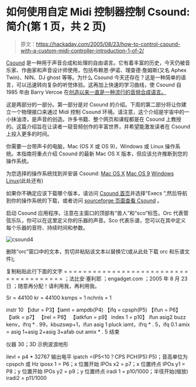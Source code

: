 # 如何使用自定 Midi 控制器控制 Csound:简介(第 1 页，共 2 页)

> 原文：<https://hackaday.com/2005/08/23/how-to-control-csound-with-a-custom-midi-controller-introduction-1-of-2/>

[Csound](http://www.csounds.com/) 是一种用于声音合成和处理的自由语言。它有着丰富的历史，今天仍被音乐家、作曲家和声音设计师使用，包括布赖恩·伊诺、理查德·詹姆斯(又名 Aphex Twin)、NIN、DJ ghost 等等。为什么 Csound 今天还存在？这是一种简单的语言，可以迅速转向复杂的听觉体验。这再加上快速的学习曲线，使 Csound 自 1985 年由 Barry Vercoe 在[创造以来一直是一种流行的音频合成语言。](http://www.engadget.com/entry/1234000430055334/)

这是两部分的一部分。第一部分是对 Csound 的介绍。下周的第二部分将让你建立一个物理接口来通过 Midi 控制 Csound 环境。请注意，这个介绍是宇宙中的一小抹油漆，是声音的创造。许多书籍、整个网页和课程都是在 Csound 上教授的。这篇介绍旨在让读者一窥音频创作的丰富世界，并希望能激发读者在 Csound 上投入更多的时间。

你需要一台带声卡的电脑，Mac (OS X 或 OS 9)，Windows 或 Linux 操作系统。本指南将重点介绍 Csound 的最新 Mac OS X 版本，但应该允许推断到您的操作系统。

为您选择的操作系统找到并安装 Csound:
[Mac OS X](http://www.csounds.com/matt/MacCsound1.2a5.dmg.sit)
[Mac OS 9](http://www.csounds.com/matt/MacCsound.1.0.2.sit)
[Windows](http://www.csounds.com/csoundav/index.html)
[Linux](http://sourceforge.net/project/showfiles.php?group_id=81968&package_id=84003)(此处还有)

如果你不确定应该下载哪个版本，请访问 [Csound 首页](http://www.csounds.com/)并选择“Execs ”,然后导航到你的操作系统的下载，或者访问 [sourceforge 页面查看 Csound](http://csound.sourceforge.net/) 。

启动 Csound 应用程序。注意在主窗口的顶部有“兽人”和“sco”标签。Orc 代表管弦乐队，你可以在这里定义你的乐器的声音。Sco 代表乐谱，您可以在其中定义每个乐器的音符、持续时间和参数。

![csound4](img/5693a78fae8ef4618b5e3eda1c304a2f.png)

删除“orc”窗口中的文本，剪切并粘贴该文本以替换它(或从此处下载 orc 和乐谱文件[):](http://www.engadget.com/misc/text_files.zip)

复制粘贴此行下面的文字
= = = = = = = = = = = = = = = = = = = = = = = = = = = = = = = = = = = = = =
；法比安·塞利耶
；engadget.com
；2005 年 8 月 23 日
；随意再分配！请利用我，再利用我。

Sr = 44100
kr = 44100
ksmps = 1
nchnls = 1

instr 10
【idur = P3】【iamt = ampdb(P4)
【ifq = cpsph(P5)
【ifun = P6】
【iatk = p7】
【irel = P8】
【iatkfun = p9】
index 1 = p10】 ifun
asig2 buzz kenv，ifrq * . 99，kbuzswp+1，ifun
asig 1 pluck iamt，ifrq * . 5，ifq 0.1
amix = asig 1+asig 2+asig 3+afab
out amix * . 5
结束

仪器 30；3D 示例波浪地形

ilevl = p4 * 32767 输出电平
ipatch =(P5<10？CPS PCH(P5):P5)；音高单位为 cpspch 或 Hz
iposx 1 = P6；x 位置开始
IPOs x2 = p7；x 位置终点
IPOs y1 = P8；y 位置开始
IPOs y2 = p9；y 位置终点
iradi 1 = p10/1000；半径开始(缩放)
iradi2 = p11/1000